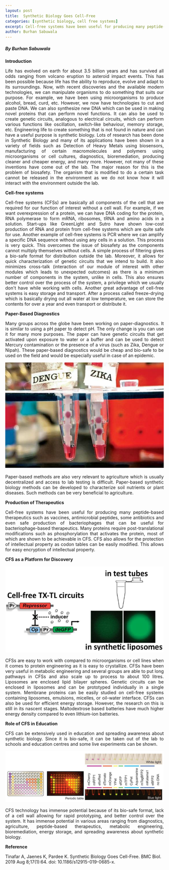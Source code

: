 ```yaml
---
layout: post
title:  Synthetic Biology Goes Cell-Free 
categories: [synthetic biology, cell free systems]
excerpt: Cell-free systems have been useful for producing many peptide-based therapeutics such as vaccines, antimicrobial peptides, some antibiotics and even safe production of bacteriophages that can be useful for bacteriophage-based therapeutics.
author: Burhan Sabuwala
---
```

##### By Burhan Sabuwala 
<div style="text-align: justify"> 
<b> Introduction </b>

Life has evolved on earth for about 3.5 billion years and has survived all odds ranging from volcano eruption to asteroid impact events. This has been possible because life has the ability to reproduce, evolve and adapt to its surroundings. Now, with recent discoveries and the available modern technologies, we can manipulate organisms to do something that suits our purpose. For example, we have been using microorganisms to produce alcohol, bread, curd, etc. However, we now have technologies to cut and paste DNA. We can also synthesize new DNA which can be used in making novel proteins that can perform novel functions. It can also be used to create genetic circuits, analogous to electrical circuits, which can perform various functions like oscillation, switch-like behaviour, memory storage, etc. Engineering life to create something that is not found in nature and can have a useful purpose is synthetic biology.
Lots of research has been done in Synthetic Biology and many of its applications have been shown in a variety of fields such as Detection of Heavy Metals using biosensors, manufacturing of certain macromolecules and polymers using microorganisms or cell cultures, diagnostics, bioremediation, producing cleaner and cheaper energy, and many more. However, not many of these inventions have come out of the lab. The major reason for this is the problem of biosafety. The organism that is modified to do a certain task cannot be released in the environment as we do not know how it will interact with the environment outside the lab.

<b> Cell-free systems </b> 

Cell-free systems (CFSs) are basically all components of the cell that are required for our function of interest without a cell wall. For example, if we want overexpression of a protein, we can have DNA coding for the protein, RNA polymerase to form mRNA, ribosomes, tRNA and amino acids in a solution. Start-ups like GreenLight and Sutro have shown low-cost production of RNA and protein from cell-free systems which are quite safe for use. Another example of cell-free systems is PCR where we can amplify a specific DNA sequence without using any cells in a solution. This process is very quick.
This overcomes the issue of biosafety as the components cannot multiply themselves without cells. A simple process of filtering gives a bio-safe format for distribution outside the lab. Moreover, it allows for quick characterization of genetic circuits that we intend to build. It also minimizes cross-talk (interaction of our module of interest with other modules which leads to unexpected outcomes) as there is a minimum number of components in the system, unlike in cells. This also ensures better control over the process of the system, a privilege which we usually don't have while working with cells.
Another great advantage of cell-free systems is easy storage and transport. After a process called freeze-drying which is basically drying out all water at low temperature, we can store the contents for over a year and even transport or distribute it.

<b> Paper-Based Diagnostics </b>

Many groups across the globe have been working on paper-diagnostics. It is similar to using a pH paper to detect pH. The only change is you can use it for many more purposes. The paper can have genetic circuits that get activated upon exposure to water or a buffer and can be used to detect Mercury contamination or the presence of a virus (such as Zika, Dengue or Nipah). These paper-based diagnostics would be cheap and bio-safe to be used on the field and would be especially useful in case of an epidemic.

![](../images/SyntheticBiologyGoesCellFree/Fig1.png)

Paper-based methods are also very relevant to agriculture which is usually decentralized and access to lab testing is difficult. Paper-based synthetic biology methods can be developed to characterize soil nutrients or plant diseases. Such methods can be very beneficial to agriculture.

<b> Production of Therapeutics </b>

Cell-free systems have been useful for producing many peptide-based therapeutics such as vaccines, antimicrobial peptides, some antibiotics and even safe production of bacteriophages that can be useful for bacteriophage-based therapeutics. Many proteins require post-translational modifications such as phosphorylation that activates the protein, most of which are shown to be achievable in CFS.
CFS also allows for the protection of intellectual property as codon tables can be easily modified. This allows for easy encryption of intellectual property.

<b> CFS as a Platform for Discovery </b> 

![](../images/SyntheticBiologyGoesCellFree/Fig2.png)

CFSs are easy to work with compared to microorganisms or cell lines when it comes to protein engineering as it is easy to crystallize. CFSs have been very useful in metabolic engineering and several groups are able to put long pathways in CFSs and also scale up to process to about 100 litres. Liposomes are enclosed lipid bilayer spheres. Genetic circuits can be enclosed in liposomes and can be prototyped individually in a single system. Membrane proteins can be easily studied on cell-free systems containing liposomes, emulsions, micelles, or oil-water interface.
CFSs can also be used for efficient energy storage. However, the research on this is still in its nascent stages. Maltodextrose based batteries have much higher energy density compared to even lithium-ion batteries.

<b> Role of CFS in Education </b>

CFS can be extensively used in education and spreading awareness about synthetic biology. Since it is bio-safe, it can be taken out of the lab to schools and education centres and some live experiments can be shown.

![](../images/SyntheticBiologyGoesCellFree/Fig3.png)

CFS technology has immense potential because of its bio-safe format, lack of a cell wall allowing for rapid prototyping, and better control over the system. It has immense potential in various areas ranging from diagnostics, agriculture, peptide-based therapeutics, metabolic engineering, bioremediation, energy storage, and spreading awareness about synthetic biology.
</div>
<b> Reference </b>

Tinafar A, Jaenes K, Pardee K. Synthetic Biology Goes Cell-Free. BMC Biol. 2019 Aug 8;17(1):64. doi: 10.1186/s12915-019-0685-x.

